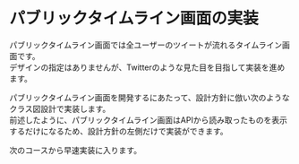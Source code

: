 # パブリックタイムライン画面の実装
パブリックタイムライン画面では全ユーザーのツイートが流れるタイムライン画面です。  
デザインの指定はありませんが、Twitterのような見た目を目指して実装を進めます。  

パブリックタイムライン画面を開発するにあたって、設計方針に倣い次のようなクラス図設計で実装します。  
前述したように、パブリックタイムライン画面はAPIから読み取ったものを表示するだけになるため、設計方針の左側だけで実装ができます。  

次のコースから早速実装に入ります。  
